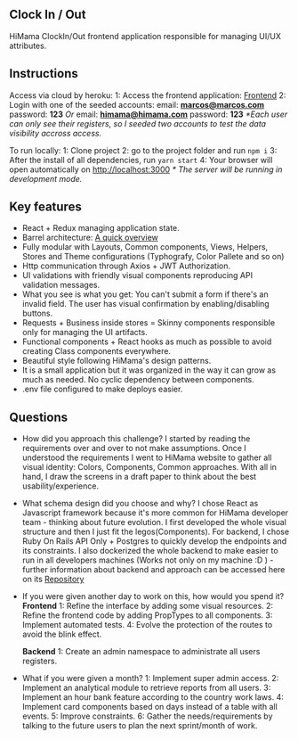 
## Clock In / Out

HiMama ClockIn/Out frontend application responsible for managing UI/UX attributes.

## Instructions

Access via cloud by heroku:
1: Access the frontend application: [Frontend](https://himama-clockin-frontend.herokuapp.com/)
2: Login with one of the seeded accounts:
email: <b>marcos@marcos.com</b>
password: <b>123</b>
<i>Or</i>
email: <b>himama@himama.com</b>
password: <b>123</b>
<i>*Each user can only see their registers, so I seeded two accounts to test the data visibility accross access.</i>


To run locally:
1: Clone project
2: go to the project folder and run `npm i`
3: After the install of all dependencies, run `yarn start`
4: Your browser will open automatically on [http://localhost:3000](http://localhost:3000)
<i>* The server will be running in development mode.</i>

## Key features
* React + Redux managing application state.
* Barrel architecture: [A quick overview](https://hackernoon.com/react-project-architecture-using-barrels-d086146eb0f6)
* Fully modular with Layouts, Common components, Views, Helpers, Stores and Theme configurations (Typhografy, Color Pallete and so on)
* Http communication through Axios + JWT Authorization.
* UI validations with friendly visual components reproducing API validation messages.
* What you see is what you get: You can't submit a form if there's an invalid field. The user has visual confirmation by enabling/disabling buttons.
* Requests + Business inside stores = Skinny components responsible only for managing the UI artifacts.
* Functional components + React hooks as much as possible to avoid creating Class components everywhere.
* Beautiful style following HiMama's design patterns.
* It is a small application but it was organized in the way it can grow as much as needed. No cyclic dependency between components.
* .env file configured to make deploys easier.

## Questions
* How did you approach this challenge?
I started by reading the requirements over and over to not make assumptions. Once I understood the requirements I went to HiMama website to gather all visual identity: Colors, Components, Common approaches. With all in hand, I draw the screens in a draft paper to think about the best usability/experience.

* What schema design did you choose and why?
I chose React as Javascript framework because it's more common for HiMama developer team - thinking about future evolution. I first developed the whole visual structure and then I just fit the legos(Components).
For backend, I chose Ruby On Rails API Only + Postgres to quickly develop the endpoints and its constraints. I also dockerized the whole backend to make easier to run in all developers machines (Works not only on my machine :D ) - further information about backend and approach can be accessed here on its [Repository](https://github.com/marcosvieiraftw/himama-clockin-api)

* If you were given another day to work on this, how would you spend it?
<b>Frontend</b>
1: Refine the interface by adding some visual resources.
2: Refine the frontend code by adding PropTypes to all components.
3: Implement automated tests.
4: Evolve the protection of the routes to avoid the blink effect.

   <b>Backend</b>
   1: Create an admin namespace to administrate all users registers.

* What if you were given a month?
1: Implement super admin access.
2: Implement an analytical module to retrieve reports from all users.
3: Implement an hour bank feature according to the country work laws.
4: Implement card components based on days instead of a table with all events.
5: Improve constraints.
6: Gather the needs/requirements by talking to the future users to plan the next sprint/month of work.
